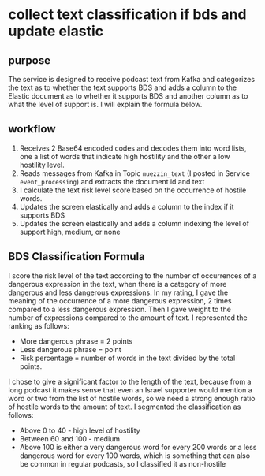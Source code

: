 # collect text classification if bds and update elastic

## purpose
The service is designed to receive podcast text from Kafka and categorizes the text as to whether the text supports BDS and adds a column to the Elastic document as to whether it supports BDS and another column as to what the level of support is. I will explain the formula below.

## workflow
1. Receives 2 Base64 encoded codes and decodes them into word lists, one a list of words that indicate high hostility and the other a low hostility level.
2. Reads messages from Kafka in Topic `muezzin_text` (I posted in Service `event_processing`) and extracts the document id and text
3. I calculate the text risk level score based on the occurrence of hostile words.
4. Updates the screen elastically and adds a column to the index if it supports BDS
5. Updates the screen elastically and adds a column indexing the level of support high, medium, or none

## BDS Classification Formula

I score the risk level of the text according to the number of occurrences of a dangerous expression in the text, when there is a category of more dangerous and less dangerous expressions. In my rating, I gave the meaning of the occurrence of a more dangerous expression, 2 times compared to a less dangerous expression.
Then I gave weight to the number of expressions compared to the amount of text.
I represented the ranking as follows:
   - More dangerous phrase = 2 points
   - Less dangerous phrase = point
   - Risk percentage = number of words in the text divided by the total points.

I chose to give a significant factor to the length of the text, because from a long podcast it makes sense that even an Israel supporter would mention a word or two from the list of hostile words, so we need a strong enough ratio of hostile words to the amount of text.
I segmented the classification as follows:
   - Above 0 to 40 - high level of hostility
   - Between 60 and 100 - medium
   - Above 100 is either a very dangerous word for every 200 words or a less dangerous word for every 100 words, which is something that can also be common in regular podcasts, so I classified it as non-hostile